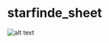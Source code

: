 # starfinde_sheet

![alt text](https://github.com/LifestrimS/pathfinder_sheet/blob/main/d20image.jpg?raw=true)
